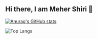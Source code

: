 ## Hi there, I am Meher Shiri 👋

[![Anurag's GitHub stats](https://github-readme-stats.vercel.app/api?username=mehershiri)](https://github.com/anuraghazra/github-readme-stats)

![Top Langs](https://github-readme-stats.vercel.app/api/top-langs/?username=mehershiri&layout=compact)
